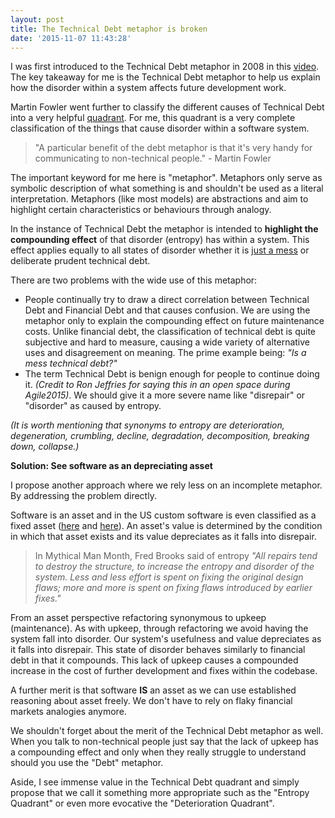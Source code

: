 ```yaml
---
layout: post
title: The Technical Debt metaphor is broken
date: '2015-11-07 11:43:28'
---
```


I was first introduced to the Technical Debt metaphor in 2008 in this [video](https://www.youtube.com/watch?v=pqeJFYwnkjE). The key takeaway for me is the Technical Debt metaphor to help us explain how the disorder within a system affects future development work.

Martin Fowler went further to classify the different causes of Technical Debt into a very helpful [quadrant](http://martinfowler.com/bliki/TechnicalDebtQuadrant.html). For me, this quadrant is a very complete classification of the things that cause disorder within a software system.

> "A particular benefit of the debt metaphor is that it's very handy for communicating to non-technical people." - Martin Fowler

The important keyword for me here is "metaphor". Metaphors only serve as symbolic description of what something is and shouldn't be used as a literal interpretation. Metaphors (like most models) are abstractions and aim to highlight certain characteristics or behaviours through analogy.

In the instance of Technical Debt the metaphor is intended to **highlight the compounding effect** of that disorder (entropy) has within a system. This effect applies equally to all states of disorder whether it is [just a mess](https://sites.google.com/site/unclebobconsultingllc/a-mess-is-not-a-technical-debt) or deliberate prudent technical debt.

There are two problems with the wide use of this metaphor:

- People continually try to draw a direct correlation between Technical Debt and Financial Debt and that causes confusion. We are using the metaphor only to explain the compounding effect on future maintenance costs. Unlike financial debt, the classification of technical debt is quite subjective and hard to measure, causing a wide variety of alternative uses and disagreement on meaning. The prime example being: _"Is a mess technical debt?"_
- The term Technical Debt is benign enough for people to continue doing it. _(Credit to Ron Jeffries for saying this in an open space during Agile2015)_. We should give it a more severe name like "disrepair" or "disorder" as caused by entropy.

_(It is worth mentioning that synonyms to entropy are deterioration, degeneration, crumbling, decline, degradation, decomposition, breaking down, collapse.)_

**Solution: See software as an depreciating asset**

I propose another approach where we rely less on an incomplete metaphor. By addressing the problem directly.

Software is an asset and in the US custom software is even classified as a fixed asset ([here](http://businessecon.org/2013/01/the-definition-of-fixed-assets/) and [here](http://www.accountingtools.com/definition-fixed-asset)). An asset's value is determined by the condition in which that asset exists and its value depreciates as it falls into disrepair.

> In Mythical Man Month, Fred Brooks said of entropy _"All repairs tend to destroy the structure, to increase the entropy and disorder of the system. Less and less effort is spent on fixing the original design flaws; more and more is spent on fixing flaws introduced by earlier fixes."_

From an asset perspective refactoring synonymous to upkeep (maintenance). As with upkeep, through refactoring we avoid having the system fall into disorder. Our system's usefulness and value depreciates as it falls into disrepair. This state of disorder behaves similarly to financial debt in that it compounds. This lack of upkeep causes a compounded increase in the cost of further development and fixes within the codebase.

A further merit is that software **IS** an asset as we can use established reasoning about asset freely. We don't have to rely on flaky financial markets analogies anymore.

We shouldn't forget about the merit of the Technical Debt metaphor as well. When you talk to non-technical people just say that the lack of upkeep has a compounding effect and only when they really struggle to understand should you use the "Debt" metaphor.

Aside, I see immense value in the Technical Debt quadrant and simply propose that we call it something more appropriate such as the "Entropy Quadrant" or even more evocative the "Deterioration Quadrant".

<!--kg-card-end: markdown-->